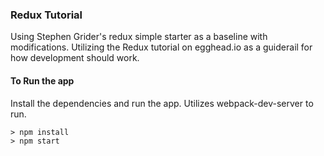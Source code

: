 ### Redux Tutorial
Using Stephen Grider's redux simple starter as a baseline with modifications.
Utilizing the Redux tutorial on egghead.io as a guiderail for how development should work.

#### To Run the app
Install the dependencies and run the app. Utilizes webpack-dev-server to run. 
```
> npm install
> npm start
```
